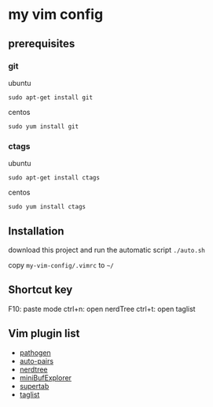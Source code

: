 # my vim config

## prerequisites

### git

ubuntu

```
sudo apt-get install git
```

centos

```
sudo yum install git
```

### ctags

ubuntu

```
sudo apt-get install ctags
```

centos

```
sudo yum install ctags
```

## Installation

download this project and run the automatic script `./auto.sh`

copy `my-vim-config/.vimrc` to `~/`

## Shortcut key

F10: paste mode
ctrl+n: open nerdTree
ctrl+t: open taglist

## Vim plugin list

- [pathogen](https://github.com/tpope/vim-pathogen)
- [auto-pairs](https://github.com/jiangmiao/auto-pairs)
- [nerdtree](https://github.com/scrooloose/nerdtree)
- [miniBufExplorer](http://www.vim.org/scripts/script.php?script_id=159)
- [supertab](https://github.com/ervandew/supertab)
- [taglist](http://www.vim.org/scripts/script.php?script_id=273)
